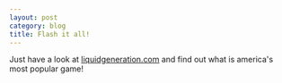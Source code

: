 ```yaml
---
layout: post
category: blog
title: Flash it all!
---
```


Just have a look at [liquidgeneration.com](http://liquidgeneration.com/) and find out what is america's most popular game!